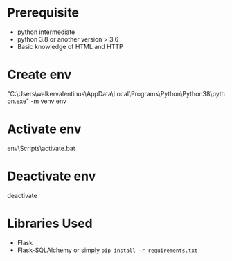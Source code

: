 # Prerequisite
- python intermediate
- python 3.8 or another version > 3.6
- Basic knowledge of HTML and HTTP

# Create env
"C:\Users\walkervalentinus\AppData\Local\Programs\Python\Python38\python.exe" -m venv env

# Activate env
env\Scripts\activate.bat

# Deactivate env
deactivate

# Libraries Used
- Flask
- Flask-SQLAlchemy
or simply `pip install -r requirements.txt`